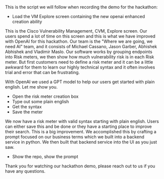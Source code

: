 This is the script we will follow when recording the demo for the hackathon:

* Load the VM Explore screen containing the new openai enhanced creation ability

This is the Cisco Vulnerability Management, CVM, Explore screen.  Our users spend a lot of time on this screen and this is what we have improved with OpenAI for this hackathon.  Our team is the "Where we are going, we need AI" team, and it consists of Michael Cassano, Jason Garber, Abhishek Abhishek and Vladimir Maslo.  Our software works by grouping endpoints into Risk meters, we then show how much vulnerability risk is in each Risk meter.  But first customers need to define a risk meter and it can be a little awkward for them to learn our highly technical syntax and it often involves trial and error that can be frustrating.

With OpenAI we used a GPT model to help our users get started with plain english.  Let me show you.

* Open the risk meter creation box
* Type out some plain english
* Get the syntax
* Save the meter

We now have a risk meter with valid syntax starting with plain english.  Users can either save this and be done or they have a starting place to improve their search.  This is a big improvement.  We accomplished this by crafting a prompt focused on our business terms which we built into a backend service in python.   We then built that backend service into the UI as you just saw.

* Show the repo, show the prompt

Thank you for watching our hackathon demo, please reach out to us if you have any questions.

